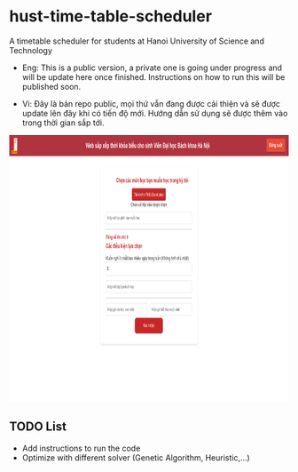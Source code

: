 # hust-time-table-scheduler

A timetable scheduler for students at Hanoi University of Science and Technology

* Eng: This is a public version, a private one is going under progress and will be update here once finished. Instructions on how to run this will be published soon.

* Vi: Đây là bản repo public, mọi thứ vẫn đang được cải thiện và sẽ được update lên đây khi có tiến độ mới. Hướng dẫn sử dụng sẽ được thêm vào trong thời gian sắp tới.

<p align="center">
  <img src="assets/frontpage.png" alt = "frontpage" title = "Giao diện trang trước của website" width="972" height="480">
</p>

## TODO List
* Add instructions to run the code
* Optimize with different solver (Genetic Algorithm, Heuristic,...)
